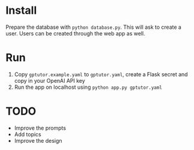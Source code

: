 # Install

Prepare the database with `python database.py`. This will ask to create a
user. Users can be created through the web app as well.

# Run

1. Copy `gptutor.example.yaml` to `gptutor.yaml`, create a Flask secret and copy 
   in your OpenAI API key
2. Run the app on localhost using 
`python app.py gptutor.yaml`

# TODO

- Improve the prompts
- Add topics
- Improve the design